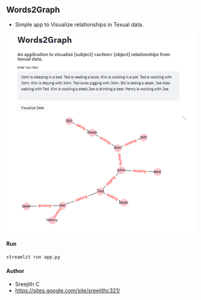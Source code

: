 ## Words2Graph 

+ Simple app to Visualize relationships in Texual data.

![](image.PNG)


#### Run
```bash
streamlit run app.py
```

#### Author
+ Sreejith C
+ https://sites.google.com/site/sreejithc321/


